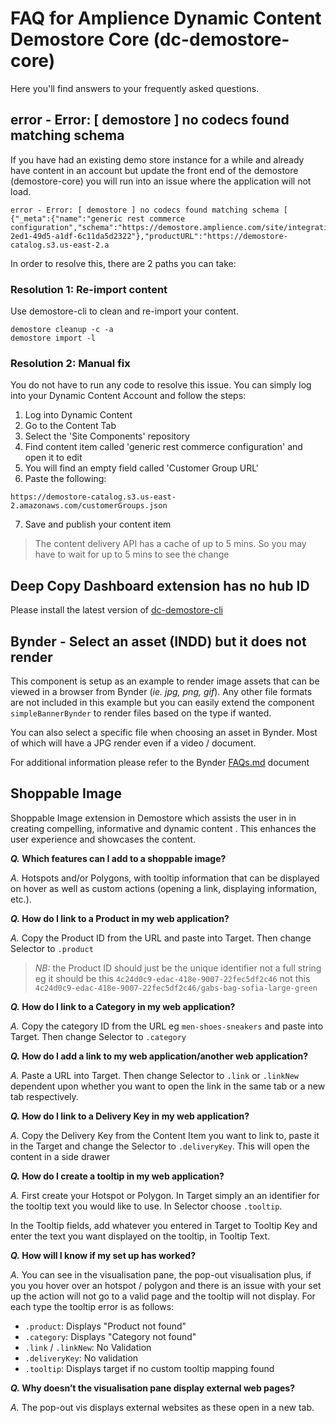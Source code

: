 # FAQ for Amplience Dynamic Content Demostore Core (dc-demostore-core)

Here you'll find answers to your frequently asked questions.

## error - Error: [ demostore ] no codecs found matching schema 

If you have had an existing demo store instance for a while and already have content in an account but update the front end of the demostore (demostore-core) you will run into an issue where the application will not load.

```
error - Error: [ demostore ] no codecs found matching schema [ {"_meta":{"name":"generic rest commerce configuration","schema":"https://demostore.amplience.com/site/integration/rest","deliveryKey":"aria/integration/default","deliveryId":"70f79ba2-2ed1-49d5-a1df-6c11da5d2322"},"productURL":"https://demostore-catalog.s3.us-east-2.a
```

In order to resolve this, there are 2 paths you can take:

### Resolution 1: Re-import content
Use demostore-cli to clean and re-import your content.

```
demostore cleanup -c -a
demostore import -l
```

### Resolution 2: Manual fix
You do not have to run any code to resolve this issue. You can simply log into your Dynamic Content Account and follow the steps:

1. Log into Dynamic Content
2. Go to the Content Tab
3. Select the 'Site Components' repository
4. Find content item called 'generic rest commerce configuration' and open it to edit
5. You will find an empty field called 'Customer Group URL'
6. Paste the following: 

`https://demostore-catalog.s3.us-east-2.amazonaws.com/customerGroups.json`

7. Save and publish your content item

> The content delivery API has a cache of up to 5 mins. So you may have to wait for up to 5 mins to see the change

## Deep Copy Dashboard extension has no hub ID

Please install the latest version of [dc-demostore-cli](https://github.com/amplience/dc-demostore-cli)

## Bynder - Select an asset (INDD) but it does not render

This component is setup as an example to render image assets that can be viewed in a browser from Bynder (_ie. jpg, png, gif_). Any other file formats are not included in this example but you can easily extend the component `simpleBannerBynder` to render files based on the type if wanted.

You can also select a specific file when choosing an asset in Bynder. Most of which will have a JPG render even if a video / document.

For additional information please refer to the Bynder [FAQs.md](../../GitHub/dc-extension-bynder/docs/FAQs.md) document

## Shoppable Image

Shoppable Image extension in Demostore which assists the user in in creating compelling, informative and dynamic content . This enhances the user experience and showcases the content.

***Q.* Which features can I add to a shoppable image?**

*A.* Hotspots and/or Polygons, with tooltip information that can be displayed on hover as well as custom actions (opening a link, displaying information, etc.).

***Q.* How do I link to a Product in my web application?**

*A.* Copy the Product ID from the URL and paste into Target. Then change Selector to `.product`

> *NB:* the Product ID should just be the unique identifier not a full string eg it should be this `4c24d0c9-edac-418e-9007-22fec5df2c46` not this `4c24d0c9-edac-418e-9007-22fec5df2c46/gabs-bag-sofia-large-green`

***Q.* How do I link to a Category in my web application?**

*A.* Copy the category ID from the URL eg `men-shoes-sneakers` and paste into Target. Then change Selector to `.category`

***Q.* How do I add a link to my web application/another web application?**

*A.* Paste a URL into Target. Then change Selector to `.link` or `.linkNew` dependent upon whether you want to open the link in the same tab or a new tab respectively.

***Q.* How do I link to a Delivery Key in my web application?**

*A.* Copy the Delivery Key from the Content Item you want to link to, paste it in the Target and change the Selector to `.deliveryKey`. This will open the content in a side drawer

***Q.* How do I create a tooltip in my web application?**

*A.* First create your Hotspot or Polygon. In Target simply an an identifier for the tooltip text you would like to use. In Selector choose `.tooltip`. 

In the Tooltip fields, add whatever you entered in Target to Tooltip Key and enter the text you want displayed on the tooltip, in Tooltip Text.

***Q.* How will I know if my set up has worked?**

*A.* You can see in the visualisation pane, the pop-out visualisation plus, if you you hover over an hotspot / polygon and there is an issue with your set up the action will not go to a valid page and the tooltip will not display. For each type the tooltip error is as follows:

- `.product`: Displays "Product not found"
- `.category`: Displays "Category not found"
- `.link` / `.linkNew`: No Validation
- `.deliveryKey`: No validation
- `.tooltip`: Displays target if no custom tooltip mapping found

***Q.* Why doesn’t the visualisation pane display external web pages?**

*A.* The pop-out vis displays external websites as these open in a new tab.
